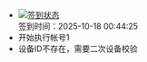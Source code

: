 - [![签到状态](https://github.com/p7wm/Cloud189-Actions/actions/workflows/main.yml/badge.svg?branch=main)](https://github.com/p7wm/Cloud189-Actions/actions/workflows/main.yml) <br> 签到时间：2025-10-18 00:44:25
- 开始执行帐号1
- 设备ID不存在，需要二次设备校验
